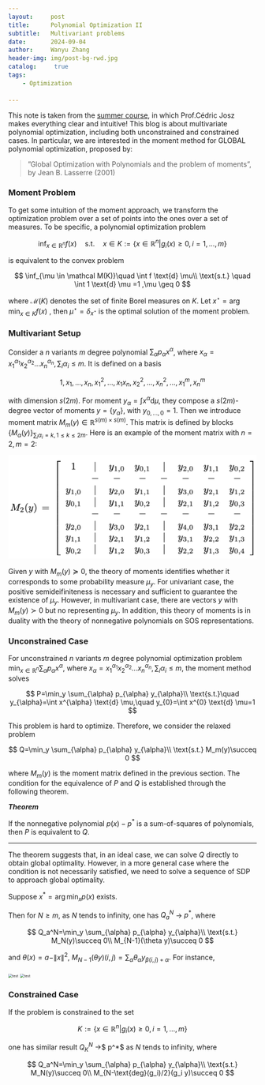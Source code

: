 ```yaml
---
layout:     post
title:      Polynomial Optimization II
subtitle:   Multivariant problems
date:       2024-09-04
author:     Wanyu Zhang
header-img: img/post-bg-rwd.jpg
catalog: 	 true
tags:
    - Optimization

---
```




This note is taken from the [summer course](https://sites.google.com/site/cedricjosz/home/introduction-to-polynomial-optimization), in which Prof.Cédric Josz makes everything clear and intuitive! This blog is about multivariate polynomial optimization, including both unconstrained and constrained cases. In particular, we are interested in the moment method for GLOBAL polynomial optimization, proposed by:

> ”Global Optimization with Polynomials and the problem of moments”, by Jean B. Lasserre (2001)

### Moment Problem

To get some intuition of the moment approach, we transform the optimization problem over a set of points into the ones over a set of measures. To be specific, a polynomial optimization problem



$$
\inf_{x \in \mathbb{R}^n} f(x) \quad \text{s.t.} \quad x\in K:=\{x \in \mathbb{R}^n|g_i(x) \geq 0, i=1,...,m\}
$$


is equivalent to the convex problem


$$
\inf_{\mu \in \mathcal M(K)}\quad \int f \text{d} \mu\\
\text{s.t.} \quad \int 1 \text{d} \mu =1 ,\mu \geq 0
$$


where $\mathcal M(K)$ denotes the set of finite Borel measures on $K$. Let $x^{\star}=\arg\min_{x\in K} f(x)$ , then $\mu^{\star}=\delta_{x^{\star}}$ is the optimal solution of the moment problem.

### Multivariant Setup

Consider a $n$ variants $m$ degree polynomial  $\sum_{\alpha} p_{\alpha} x^{\alpha}$, where $x_{\alpha}=x_1^{\alpha_1}x_2^{\alpha_2}...x_n^{\alpha_n},\sum_i \alpha_i \leq m$. It is defined on a basis


$$
1,x_1,...,x_n,x_1^2,...,x_1 x_n,x_2^2,...,x_n^2,...,x_1^m,x_n^m
$$


with dimension $s(2m)$. For moment $y_{\alpha}=\int x^{\alpha} \text{d} \mu$, they compose a $s(2m)$-degree vector of moments $y=\{y_{\alpha}\}$, with $y_{0,...,0}=1$. Then we introduce moment matrix $M_m(y)\in \mathbb R^{s(m)\times s(m)}$.  This matrix is defined by blocks $\{M_{\alpha}(y)\}_{\sum_i \alpha_i=k,1\leq k \leq 2m}$. Here is an example of the moment matrix with $n=2,m=2$:

<img src="./090401.png" alt="test" style="zoom:50%;" />

Given $y$ with $M_m(y)\succeq 0$, the theory of moments identifies whether it corresponds to some probability measure $\mu_y$.  For univariant case, the positive semideifiniteness is necessary and sufficient to guarantee the existence of  $\mu_y$. However, in multivariant case, there are vectors $y$ with  $M_m(y)\succ 0$ but no representing $\mu_y$. In addition, this theory of moments is in duality with the theory of nonnegative polynomials on SOS representations.

### Unconstrained Case

For unconstrained $n$ variants $m$ degree polynomial optimization problem $\min_{x\in \mathbb{R}^n} \sum_{\alpha} p_{\alpha} x^{\alpha}$, where $x_{\alpha}=x_1^{\alpha_1}x_2^{\alpha_2}...x_n^{\alpha_n},\sum_i \alpha_i \leq m$, the moment method solves



$$
P=\min_y \sum_{\alpha} p_{\alpha} y_{\alpha}\\
\text{s.t.}\quad y_{\alpha}=\int x^{\alpha} \text{d} \mu,\quad y_{0}=\int x^{0} \text{d} \mu=1
$$



This problem is hard to optimize. Therefore, we consider the relaxed problem



$$
Q=\min_y \sum_{\alpha} p_{\alpha} y_{\alpha}\\
\text{s.t.} M_m(y)\succeq 0
$$



where $M_m(y)$ is the moment matrix defined in the previous section. The condition for the equivalence of $P$ and $Q$ is established through the following theorem.

***Theorem***

If the nonnegative polynomial $p(x)-p^*$ is a sum-of-squares of polynomials, then $P$ is equivalent to $Q$.

------

The theorem suggests that, in an ideal case, we can solve $Q$ directly to obtain global optimality. However, in a more general case where the condition is not necessarily satisfied, we need to solve a sequence of SDP to approach global optimality. 

Suppose $x^*=\arg \min_x p(x)$ exists. 

Then for $N \geq m$, as $N$ tends to infinity, one has $Q_a^N$ -> $p^*$, where 


$$
Q_a^N=\min_y \sum_{\alpha} p_{\alpha} y_{\alpha}\\
\text{s.t.} M_N(y)\succeq 0\\
M_{N-1}(\theta y)\succeq 0
$$


and $\theta(x)=a-\|x\|^2$, $M_{N-1}(\theta y)(i,j)=\sum_{\alpha} \theta_{\alpha} y_{\beta (i,j)+\alpha}$. For instance,

<img src="https://zwyhahaha.github.io/_posts/090402.png" alt="test" style="zoom:50%;" />

<img src="https://zwyhahaha.github.io/_posts/090403.png" alt="test" style="zoom:50%;" />

### Constrained Case

If the problem is constrained to the set


$$
K:=\{x \in \mathbb{R}^n|g_i(x) \geq 0, i=1,...,m\}
$$


one has similar result  $Q_K^N$ ->$ p^*$ as $N$ tends to infinity, where


$$
Q_a^N=\min_y \sum_{\alpha} p_{\alpha} y_{\alpha}\\
\text{s.t.} M_N(y)\succeq 0\\
M_{N-\text{deg}(g_i)/2}(g_i y)\succeq 0
$$
